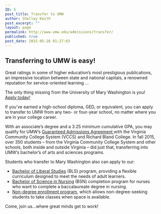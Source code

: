 ```yaml
---
ID: 5
post_title: Transfer to UMW
author: Shelley Keith
post_excerpt: ""
layout: page
permalink: http://www.umw.edu/admissions/transfer/
published: true
post_date: 2015-05-26 01:27:03
---
```

<h2>Transferring to UMW is easy!</h2>
Great ratings in some of higher education’s most prestigious publications, an impressive location between state and national capitals, a renowned reputation for service-oriented learning ...

The only thing missing from the University of Mary Washington is you! <a href="https://banner.umw.edu/prod/bwskalog.P_DispLoginNon">Apply today!</a>

If you’ve earned a high-school diploma, GED, or equivalent, you can apply to transfer to UMW from any two- or four-year school, no matter where you are in your college career.

With an associate’s degree and a 3.25 minimum cumulative GPA, you may qualify for UMW’s <a href="/admissions/transfer/guaranteed-admission-agreement/">Guaranteed Admissions Agreement </a>with the Virginia Community College System (VCCS) and Richard Bland College. In fall 2015, over 350 students – from the Virginia Community College System and other schools, both inside and outside Virginia – did just that, transferring into UMW’s bachelor’s of arts and sciences programs.

Students who transfer to Mary Washington also can apply to our:
<ul>
 	<li><a href="http://cas.umw.edu/bls/">Bachelor of Liberal Studies</a> (BLS) program, providing a flexible curriculum designed to meet the needs of adult learners.</li>
 	<li><a href="http://cas.umw.edu/bsn-program/">Bachelor of Science in Nursing</a> (BSN) completion program for nurses who want to complete a baccalaureate degree in nursing.</li>
 	<li><a href="http://academics.umw.edu/registrar/registration-instructions-for-nondegree-students-and-auditors/">Non-degree enrollment program</a>, which allows non-degree-seeking students to take classes when space is available.</li>
</ul>
Come, join us...where great minds get to work!